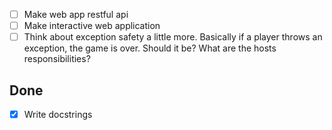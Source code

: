 

* [ ] Make web app restful api
* [ ] Make interactive web application
* [ ] Think about exception safety a little more.  Basically if a player throws an
   exception, the game is over.  Should it be?  What are the hosts
   responsibilities?

## Done

* [x] Write docstrings
